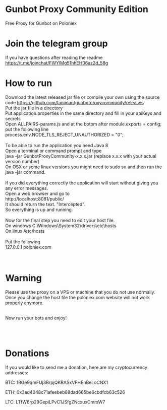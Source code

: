 # Gunbot Proxy Community Edition
Free Proxy for Gunbot on Poloniex
<br />
# Join the telegram group
If you have questions after reading the readme
https://t.me/joinchat/FWYlMg51hhEH06az2d_58g
<br />
# How to run
Download the latest released jar file or compile your own using the source code 
https://github.com/taniman/gunbotproxycommunity/releases
<br />
Put the jar file in a directory <br />
Put application.properties in the same directory and fill in your apiKeys and secrets <br />
Open ALLPAIRS-params.js and at the botom after module.exports = config; put the following line <br />
process.env.NODE_TLS_REJECT_UNAUTHORIZED = "0";<br />
<br />
To be able to run the application you need Java 8 <br />
Open a terminal or command prompt and type <br />
java -jar GunbotProxyCommunity-x.x.x.jar  (replace x.x.x with your actual version number)<br />
On OSX or some linux versions you might need to sudo su and then run the java -jar command.<br />
<br />
If you did everything correctly the application will start without giving you any error messages.<br />
Open a web browser and go to <br />
http://localhost:8081/public/ <br />
It should return the text. "Intercepted". <br /> 
So everything is up and running. <br />
<br />
Now for the final step you need to edit your host file. <br />
On windows C:\Windows\System32\drivers\etc\hosts <br />
On linux /etc/hosts <br />
<br />
Put the following <br />
127.0.0.1	poloniex.com <br />
<br />
<br />
# Warning
Please use the proxy on a VPS or machine that you do not use normally. <br />
Once you change the host file the poloniex.com website will not work properly anymore. <br />
<br />

Now run your bots and enjoy!

<br />
<br />

# Donations
If you would like to send me a donation, here are my cryptocurrency addresses:

BTC: 1BGe9qmFUj3BrpjQKRASxVFHEnBeLoCNX1

ETH: 0x3ad4048c71afeebeb88dad665be6cbdfcb63c526

LTC: LTfW6rp29GepiLPvC1JSfgZNcxuxCmrsW7
